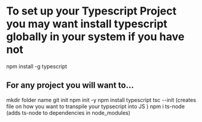 # To set up your Typescript Project you may want install typescript globally in your system if you have not

npm install -g typescript

## For any project you will want to...

mkdir folder name
git init
npm init -y
npm install typescript
tsc --init (creates file on how you want to transpile your typsecript into JS )
npm i ts-node (adds ts-node to dependencies in node_modules)
